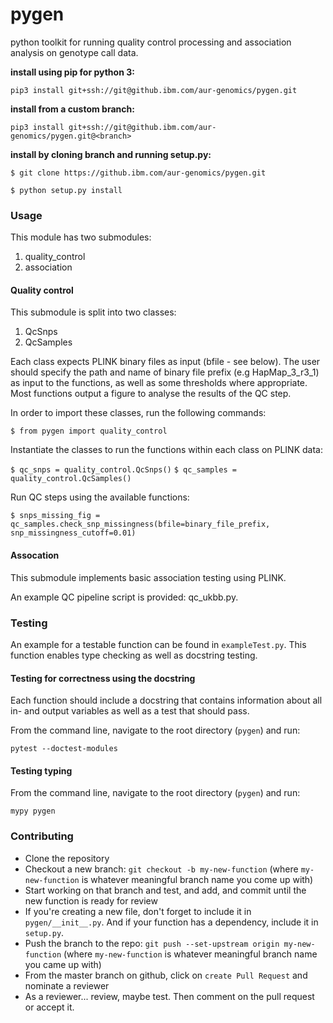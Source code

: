 # pygen
python toolkit for running quality control processing and association analysis on genotype call data.

__install using pip for python 3:__

`pip3 install git+ssh://git@github.ibm.com/aur-genomics/pygen.git`

__install from a custom branch:__

`pip3 install git+ssh://git@github.ibm.com/aur-genomics/pygen.git@<branch>`

__install by cloning branch and running setup.py:__

`$ git clone https://github.ibm.com/aur-genomics/pygen.git`

`$ python setup.py install`

### Usage

This module has two submodules:
1. quality_control
2. association

#### Quality control

This submodule is split into two classes:
1. QcSnps
2. QcSamples

Each class expects PLINK binary files as input (bfile - see below). The user should specify the path and name of binary file prefix (e.g HapMap_3_r3_1) as input to the functions, as well as some thresholds where appropriate. Most functions output a figure to analyse the results of the QC step.

In order to import these classes, run the following commands:

`$ from pygen import quality_control`

Instantiate the classes to run the functions within each class on PLINK data:

`$ qc_snps = quality_control.QcSnps()`
`$ qc_samples = quality_control.QcSamples()`

Run QC steps using the available functions:

`$ snps_missing_fig = qc_samples.check_snp_missingness(bfile=binary_file_prefix, snp_missingness_cutoff=0.01)`

#### Assocation

This submodule implements basic association testing using PLINK.

An example QC pipeline script is provided: qc_ukbb.py.

### Testing
An example for a testable function can be found in `exampleTest.py`. This function enables type checking as well as docstring testing.

#### Testing for correctness using the docstring
Each function should include a docstring that contains information about all in- and output variables as well as a test that should pass.

From the command line, navigate to the root directory (`pygen`) and run:
```
pytest --doctest-modules
```

#### Testing typing
From the command line, navigate to the root directory (`pygen`) and run:
```
mypy pygen
```


### Contributing
* Clone the repository
* Checkout a new branch: `git checkout -b my-new-function` (where `my-new-function` is whatever meaningful branch name you come up with)
* Start working on that branch and test, and add, and commit until the new function is ready for review
* If you're creating a new file, don't forget to include it in `pygen/__init__.py`. And if your function has a dependency, include it in `setup.py`.
* Push the branch to the repo: `git push --set-upstream origin my-new-function` (where `my-new-function` is whatever meaningful branch name you came up with)
* From the master branch on github, click on `create Pull Request` and nominate a reviewer
* As a reviewer... review, maybe test. Then comment on the pull request or accept it.
